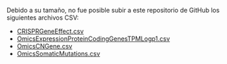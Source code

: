 Debido a su tamaño, no fue posible subir a este repositorio de GitHub los siguientes archivos CSV:
* [CRISPRGeneEffect.csv](https://depmap.org/portal/data_page/?tab=allData&releasename=DepMap%20Public%2023Q4&filename=CRISPRGeneEffect.csv)
* [OmicsExpressionProteinCodingGenesTPMLogp1.csv](https://depmap.org/portal/data_page/?tab=allData&releasename=DepMap%20Public%2023Q4&filename=OmicsExpressionProteinCodingGenesTPMLogp1.csv)
* [OmicsCNGene.csv](https://depmap.org/portal/data_page/?tab=allData&releasename=DepMap%20Public%2023Q4&filename=OmicsCNGene.csv)
* [OmicsSomaticMutations.csv](https://depmap.org/portal/data_page/?tab=allData&releasename=DepMap%20Public%2023Q4&filename=OmicsSomaticMutations.csv)